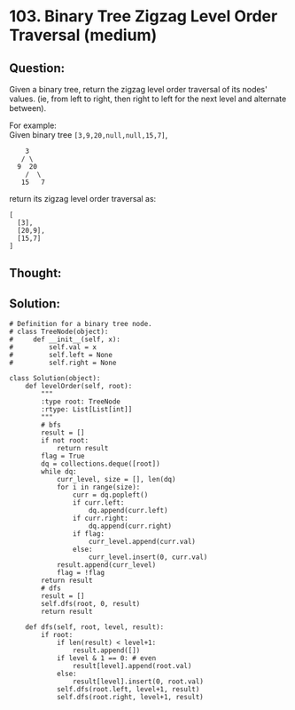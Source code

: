 # 103. Binary Tree Zigzag Level Order Traversal \(medium\)

## Question:

Given a binary tree, return the zigzag level order traversal of its nodes' values. \(ie, from left to right, then right to left for the next level and alternate between\).

For example:  
Given binary tree `[3,9,20,null,null,15,7]`,  


```text
    3
   / \
  9  20
    /  \
   15   7
```

return its zigzag level order traversal as:  


```text
[
  [3],
  [20,9],
  [15,7]
]
```

## Thought:

## Solution:

```text
# Definition for a binary tree node.
# class TreeNode(object):
#     def __init__(self, x):
#         self.val = x
#         self.left = None
#         self.right = None

class Solution(object):
    def levelOrder(self, root):
        """
        :type root: TreeNode
        :rtype: List[List[int]]
        """
        # bfs
        result = []
        if not root:
            return result
        flag = True
        dq = collections.deque([root])
        while dq:
            curr_level, size = [], len(dq)
            for i in range(size):
                curr = dq.popleft()
                if curr.left:
                    dq.append(curr.left)
                if curr.right:
                    dq.append(curr.right)
                if flag:
                    curr_level.append(curr.val)
                else:
                    curr_level.insert(0, curr.val)
            result.append(curr_level)
            flag = !flag
        return result
        # dfs
        result = []
        self.dfs(root, 0, result)
        return result
        
    def dfs(self, root, level, result):
        if root:
            if len(result) < level+1:
                result.append([])
            if level & 1 == 0: # even
                result[level].append(root.val)
            else:
                result[level].insert(0, root.val)
            self.dfs(root.left, level+1, result)
            self.dfs(root.right, level+1, result)
```

